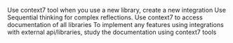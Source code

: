 Use context7 tool when you use a new library, create a new integration
Use Sequential thinking for complex reflections.
Use context7 to access documentation of all libraries
To implement any features using integrations with external api/libraries, study the documentation using context7 tools

